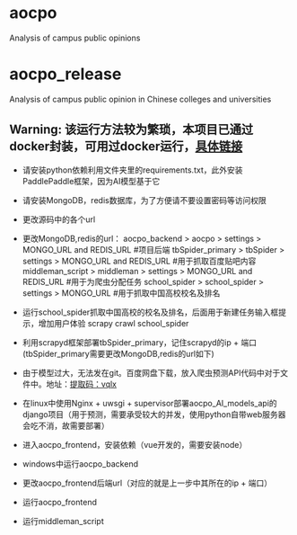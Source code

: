 # aocpo
Analysis of campus public opinions
# aocpo_release
Analysis of campus public opinion in Chinese colleges and universities

## Warning: 该运行方法较为繁琐，本项目已通过docker封装，可用过docker运行，[具体链接](https://github.com/CoderChen01/aocpo/docker-run.md)

* 请安装python依赖利用文件夹里的requirements.txt，此外安装PaddlePaddle框架，因为AI模型基于它

* 请安装MongoDB，redis数据库，为了方便请不要设置密码等访问权限

* 更改源码中的各个url

* 更改MongoDB,redis的url：
    aocpo_backend > aocpo > settings > MONGO_URL and REDIS_URL #项目后端
    tbSpider_primary > tbSpider > settings > MONGO_URL and REDIS_URL #用于抓取百度贴吧内容
    middleman_script > middleman > settings >  MONGO_URL and REDIS_URL #用于为爬虫分配任务
    school_spider > school_spider > settings > MONGO_URL #用于抓取中国高校校名及排名

* 运行school_spider抓取中国高校的校名及排名，后面用于新建任务输入框提示，增加用户体验
    scrapy crawl school_spider

* 利用scrapyd框架部署tbSpider_primary，记住scrapyd的ip + 端口(tbSpider_primary需要更改MongoDB,redis的url如下)

* 由于模型过大，无法发在git。百度网盘下载，放入爬虫预测API代码中对于文件中。地址：[提取码：vqlx](https://pan.baidu.com/s/1u_Z_6MNo53UtW3r1lbs-1A)

* 在linux中使用Nginx + uwsgi + supervisor部署aocpo_AI_models_api的django项目（用于预测，需要承受较大的并发，使用python自带web服务器会吃不消，故需要部署）

* 进入aocpo_frontend，安装依赖（vue开发的，需要安装node）

* windows中运行aocpo_backend

* 更改aocpo_frontend后端url（对应的就是上一步中其所在的ip + 端口）

* 运行aocpo_frontend

* 运行middleman_script
